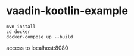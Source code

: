 # vaadin-kootlin-example
```
mvn install
cd docker
docker-compose up --build
```
access to localhost:8080


